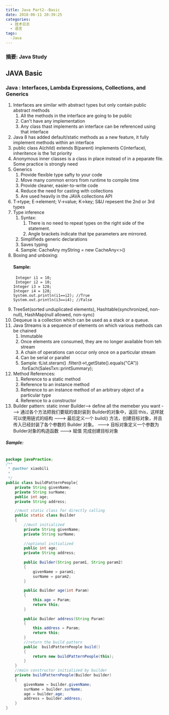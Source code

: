 ```yaml
---
title: Java Part2--Basic
date: 2018-06-11 20:39:25
categories:
  - 技术日志
  - 语言
tags:
  -Java
---
```

### 摘要: Java Study
<!--more-->

## JAVA Basic
### Java : Interfaces, Lambda Expressions, Collections, and Generics

1. Interfaces are similar with abstract types but only contain public abstract methods
    1. All the methods in the interface are going to be public
    2. Can't have any implementation
    3. Any class thast implements an interface can be referenced using that interface
2. Java 8 has added default/static methods as a new feature, it fully implement methods within an interface
3. public class A(child) extends B(parent) implements C(interface), inheritence is the 1st priority
4. Anonymous inner classes is a class in place instead of in a peparate file.
   Some practice is strongly need
5. Generics
   1. Provide flexible type safty to your code
   2. Move many common errors from runtime to compile time
   3. Provide cleaner, easier-to-write code
   4. Reduce the need for casting with collections
   5. Are used heavily in the JAVA collections API
6. T->type; E->element; V->value; K->key; S&U repesent the 2nd or 3rd types
7. Type inference
   1. Syntax:
      1. There is no need to repeat types on the right side of the statement.
      2. Angle brackets indicate that tpe parameters are mirrored.
   2. Simplifieds generic declarations
   3. Saves typing
   4. Sample: CacheAny<string> myString = new CacheAny<>()
8. Boxing and unboxing:
    #### Sample:
    	Integer i1 = 10;
		Integer i2 = 10;
	   Integer i3 = 128;
	   Integer i4 = 128;
	   System.out.println(i1==i2); //True
	   System.out.println(i3==i4); //False
9. TreeSet(sorted unduplicated elements), Hashtable(synchronized, non-null), HashMap(null allowed, non-sync)
10. Dequeue is a collection which can be used as a stack or a queue.
11. Java Streams is a sequence of elements on which various methods can be chained
    1. Immutable
    2. Once elements are consumed, they are no longer available from teh stream
    3. A chain of operations can occur only once on a particular stream
    4. Can be serial or parallel
    5. Sample:
    tList.steram()
        .filter(t->t,getState().equals("CA"))
        .forEach(SalesTxn::printSummary);
12. Method References:
    1. Reference to a static method
    2. Reference to an instance method
    3. Reference to an instance method of an arbitrary object of a particular type
    4. Reference to a constructor
13. Builder pattern: static inner Builder--> define all the memeber you want  ---> 通过各个方法把我们要赋的值封装到 Builder的对象中，返回 this，这样就可以使用链式的结构 ---> 最后定义一个 build() 方法，创建目标对象，并且传入已经封装了各个参数的 Builder 对象。 ---> 目标对象定义一个参数为Builder对象的构造函数 ---> 赋值 完成创建目标对象
##### Sample:

```java

package javaPractice;
/**
 * @author xiaobili
 *
 */
public class buildPatternPeople{
	private String givenName;
	private String surName;
	public int age;
	private String address;

	//must static class for directly calling
	public static class Builder
	{
		//must initialized
		private String givenName;
		private String surName;
		
		//optional initialized
		public int age;
		private String address;
		
		public Builder(String param1, String param2)
		{
			givenName = param1;
			surName = param2;
		}
		
		public Builder age(int Param)
		{
			this.age = Param;
			return this;
		}
		
		public Builder address(String Param)
		{
			this.address = Param;
			return this;
		}
		//return the build pattern
		public  buildPatternPeople build()
		{
			return new buildPatternPeople(this);
		}
	}
	//main constructor initialized by builder
	private buildPatternPeople(Builder builder)
	{
		givenName = builder.givenName;
		surName = builder.surName;
		age = builder.age;
		address = builder.address;
	}
}
```
